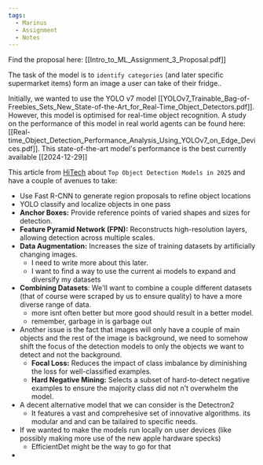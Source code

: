 ```yaml
---
tags:
  - Marinus
  - Assignment
  - Notes
---
```

Find the proposal here: [[Intro_to_ML_Assignment_3_Proposal.pdf]]

The task of the model is to `identify categories` (and later specific supermarket items) form an image a user can take of their fridge..

Initially, we wanted to use the YOLO v7 model [[YOLOv7_Trainable_Bag-of-Freebies_Sets_New_State-of-the-Art_for_Real-Time_Object_Detectors.pdf]]. 
However, this model is optimised for real-time object recognition. A study on the performance of this model in real world agents can be found here: [[Real-time_Object_Detection_Performance_Analysis_Using_YOLOv7_on_Edge_Devices.pdf]].
This state-of-the-art model's performance is the best currently available [[2024-12-29]] 

This article from [HiTech](https://www.hitechbpo.com/blog/top-object-detection-models.php?utm_source=chatgpt.com) about `Top Object Detection Models in 2025` and have a couple of avenues to take:
- Use Fast R-CNN to generate region proposals to refine object locations
- YOLO classify and localize objects in one pass
- **Anchor Boxes:** Provide reference points of varied shapes and sizes for detection.
- **Feature Pyramid Network (FPN):** Reconstructs high-resolution layers, allowing detection across multiple scales.
- **Data Augmentation:** Increases the size of training datasets by artificially changing images.
	- I need to write more about this later.
	- I want to find a way to use the current ai models to expand and diversify my datasets
- **Combining Datasets**: We'll want to combine a couple different datasets (that of course were scraped by us to ensure quality)  to have a more diverse range of data.
	- more isnt often better but more good should result in a better model. 
	- remember, garbage in is garbage out
- Another issue is the fact that images will only have a couple of main objects and the rest of the image is background, we need to somehow shift the focus of the detection models to only the objects we want to detect and not the background.
	- **Focal Loss:** Reduces the impact of class imbalance by diminishing the loss for well-classified examples.
	- **Hard Negative Mining:** Selects a subset of hard-to-detect negative examples to ensure the majority class did not n’t overwhelm the model.
- A decent alternative model that we can consider is the Detectron2
	- It features a vast and comprehesive set of innovative algorithms. its modular and and can be tailaired to specific needs.
- If we wanted to make the models run locally on user devices (like possibly making more use of the new apple hardware specks)
	- EfficientDet might be the way to go for that
- 